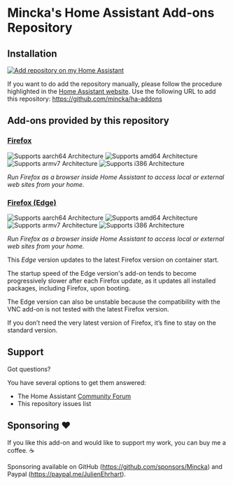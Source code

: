 # Mincka's Home Assistant Add-ons Repository

## Installation

[![Add repository on my Home Assistant][repository-badge]][repository-url]

If you want to do add the repository manually, please follow the procedure highlighted in the [Home Assistant website](https://home-assistant.io/hassio/installing_third_party_addons). Use the following URL to add this repository: https://github.com/mincka/ha-addons

## Add-ons provided by this repository

### [Firefox](./firefox)

![Supports aarch64 Architecture][aarch64-shield]
![Supports amd64 Architecture][amd64-shield]
![Supports armv7 Architecture][armv7-shield]
![Supports i386 Architecture][i386-shield]

_Run Firefox as a browser inside Home Assistant to access local or external web sites from your home._

### [Firefox (Edge)](./firefox_edge)

![Supports aarch64 Architecture][aarch64-shield]
![Supports amd64 Architecture][amd64-shield]
![Supports armv7 Architecture][armv7-shield]
![Supports i386 Architecture][i386-shield]

_Run Firefox as a browser inside Home Assistant to access local or external web sites from your home._

This _Edge_ version updates to the latest Firefox version on container start.

The startup speed of the Edge version's add-on tends to become progressively slower after each Firefox update, as it updates all installed packages, including Firefox, upon booting.

The Edge version can also be unstable because the compatibility with the VNC add-on is not tested with the latest Firefox version.

If you don’t need the very latest version of Firefox, it’s fine to stay on the standard version.

## Support
Got questions?

You have several options to get them answered:

- The Home Assistant [Community Forum](https://community.home-assistant.io/t/home-assistant-add-on-firefox/558672)
- This repository issues list

## Sponsoring ❤️
If you like this add-on and would like to support my work, you can buy me a coffee. ☕

Sponsoring available on GitHub (https://github.com/sponsors/Mincka) and Paypal (https://paypal.me/JulienEhrhart).

<!--

Notes to developers after forking or using the github template feature:
- While developing comment out the 'image' key from 'example/config.yaml' to make the supervisor build the addon
  - Remember to put this back when pushing up your changes.
- When you merge to the 'main' branch of your repository a new build will be triggered.
  - Make sure you adjust the 'version' key in 'example/config.yaml' when you do that.
  - Make sure you update 'example/CHANGELOG.md' when you do that.
  - The first time this runs you might need to adjust the image configuration on github container registry to make it public
  - You may also need to adjust the github Actions configuration (Settings > Actions > General > Workflow > Read & Write)
- Adjust the 'image' key in 'example/config.yaml' so it points to your username instead of 'home-assistant'.
  - This is where the build images will be published to.
- Rename the example directory.
  - The 'slug' key in 'example/config.yaml' should match the directory name.
- Adjust all keys/url's that points to 'home-assistant' to now point to your user/fork.
- Share your repository on the forums https://community.home-assistant.io/c/projects/9
- Do awesome stuff!
 -->

[aarch64-shield]: https://img.shields.io/badge/aarch64-yes-green.svg
[amd64-shield]: https://img.shields.io/badge/amd64-yes-green.svg
[armv7-shield]: https://img.shields.io/badge/armv7-yes-green.svg
[i386-shield]: https://img.shields.io/badge/i386-yes-green.svg
[repository-badge]: https://img.shields.io/badge/Add%20repository%20to%20my-Home%20Assistant-41BDF5?logo=home-assistant&style=for-the-badge
[repository-url]: https://my.home-assistant.io/redirect/supervisor_add_addon_repository/?repository_url=https%3A%2F%2Fgithub.com%2Fmincka%2Fha-addons